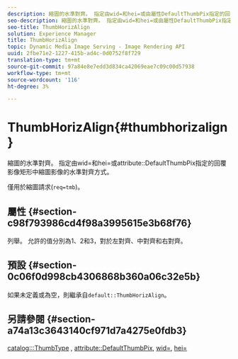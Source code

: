```yaml
---
description: 縮圖的水準對齊。 指定由wid=和hei=或由屬性DefaultThumbPix指定的回覆影像矩形中縮圖影像的水準對齊方式。
seo-description: 縮圖的水準對齊。 指定由wid=和hei=或由屬性DefaultThumbPix指定的回覆影像矩形中縮圖影像的水準對齊方式。
seo-title: ThumbHorizAlign
solution: Experience Manager
title: ThumbHorizAlign
topic: Dynamic Media Image Serving - Image Rendering API
uuid: 2fbe71e2-1227-415b-ad4c-0d0752f8f729
translation-type: tm+mt
source-git-commit: 97a84e8e7edd3d834ca42069eae7c09c00d57938
workflow-type: tm+mt
source-wordcount: '116'
ht-degree: 3%

---
```



# ThumbHorizAlign{#thumbhorizalign}

縮圖的水準對齊。 指定由wid=和hei=或attribute::DefaultThumbPix指定的回覆影像矩形中縮圖影像的水準對齊方式。

僅用於縮圖請求(`req=tmb`)。

## 屬性 {#section-c98f793986cd4f98a3995615e3b68f76}

列舉。 允許的值分別為1、2和3，對於左對齊、中對齊和右對齊。

## 預設 {#section-0c06f0d998cb4306868b360a06c32e5b}

如果未定義或為空，則繼承自`default::ThumbHorizAlign`。

## 另請參閱 {#section-a74a13c3643140cf971d7a4275e0fdb3}

[catalog:::ThumbType](../../../../../is-api/image-catalog/image-serving-api-ref/c-image-catalog-reference/c-image-svg-data-reference/c-image-data-reference/r-thumbtype-cat.md#reference-41149ddffc8749cba2f8d9c8e2611e03) ,  [attribute::DefaultThumbPix](../../../../../is-api/image-catalog/image-serving-api-ref/c-image-catalog-reference/c-attributes-reference/r-defaultthumbpix.md#reference-cf52bb74bed2466e8bc8adb0cacd6141),  [wid=](../../../../../is-api/http-ref/image-serving-api-ref/c-http-protocol-reference/c-command-reference/r-is-http-wid.md#reference-bfeadcb67bf4485f851eb21345527e47), [hei=](../../../../../is-api/http-ref/image-serving-api-ref/c-http-protocol-reference/c-command-reference/r-is-http-hei.md#reference-6d6f556ccc0e4b98a815e8a5c1944a96)
